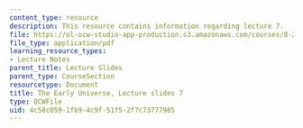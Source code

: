 ```yaml
---
content_type: resource
description: This resource contains information regarding lecture 7.
file: https://ol-ocw-studio-app-production.s3.amazonaws.com/courses/8-286-the-early-universe-fall-2013/4c58c0591fb94c9f51f52f7c73777985_MIT8_286F13_lec07.pdf
file_type: application/pdf
learning_resource_types:
- Lecture Notes
parent_title: Lecture Slides
parent_type: CourseSection
resourcetype: Document
title: The Early Universe, Lecture slides 7
type: OCWFile
uid: 4c58c059-1fb9-4c9f-51f5-2f7c73777985
---
```

